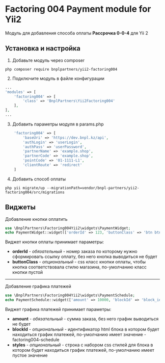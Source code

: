 Factoring 004 Payment module for Yii2
======
Модуль для добавления способа оплаты __Рассрочка 0-0-4__ для Yii 2

Установка и настройка
------
1. Добавьте модуль через composer
```shell
php composer require bnplpartners/yii2-factoring004
```
2. Подключите модуль в файле конфигурации
```php
...
'modules' => [
    'factoring004' => [
        'class' => 'BnplPartners\Yii2Factoring004'
    ],
],
...
```
3. Добавить параметры модуля в params.php
```php
    'factoring004' => [
        'baseUri' => 'https://dev.bnpl.kz/api',
        'authLogin' => 'userLogin',
        'authPass' => 'userPassword',
        'partnerName' => 'example.shop',
        'partnerCode' => 'example.shop',
        'pointCode' => '01-1111-L1',
        'clientRoute' => 'redirect'
    ]
```
4. Добавить способ оплаты
```shell
php yii migrate/up --migrationPath=vendor/bnpl-partners/yii2-factoring004/src/migrations
```
Виджеты
------
Добавление кнопки оплатить
```php
use \BnplPartners\Factoring004Yii2\widgets\PaymentWidget;
echo PaymentWidget::widget(['orderId' => 123, 'buttonClass' => 'btn btn-success']);
```
Виджет кнопки оплаты принимает параметры:
- __orderId__ - _обязательный_ -  номер заказа по которому нужно сформировать ссылку оплату, без него кнопка выводиться не будет
- __buttonClass__ - _опциональный_ - css класс кнопки оплаты, чтобы кнопка соответствовала стилю магазина, по-умолчанию класс кнопки пустой

------
Добавление графика платежей
```php
use \BnplPartners\Factoring004Yii2\widgets\PaymentSchedule;
echo PaymentSchedule::widget(['amount' => 10000, 'blockId' => 'block_id', 'styles' => 'margin-left:50px']);
```
Виджет графика платежей принимает параметры:
- __amount__ - _обязательный_ -  сумма заказа, без него график выводиться не будет
- __blockId__ - _опциональный_ - идентификатор html блока в котором будет находиться график платежей, по-умолчанию имеет значение - factoring004-schedule
- __styles__ - _опциональный_ - строка с набором css стилей для блока в котором будет находиться график платежей, по-умолчанию имеет пустое значение
